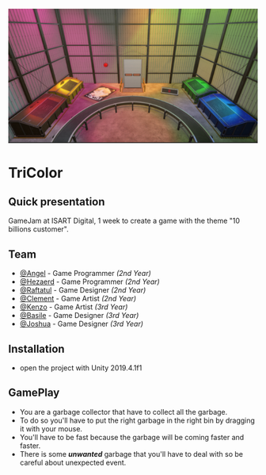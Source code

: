 ![Logo](TriColor.png)


# TriColor

## Quick presentation
GameJam at ISART Digital, 1 week to create a game with the theme "10 billions customer".

## Team

- [@Angel](https://github.com/Angel-2180) - Game Programmer *(2nd Year)*
- [@Hezaerd](https://github.com/Hezaerd) - Game Programmer *(2nd Year)*
- [@Raftatul](https://raftatul.github.io/#Projects) - Game Designer *(2nd Year)*
- [@Clement](https://www.linkedin.com/in/clément-regazzoni-1a7a581bb/) - Game Artist *(2nd Year)*
- [@Kenzo](https://www.linkedin.com/in/kenzo-penet-194a1122a/) - Game Artist *(3rd Year)*
- [@Basile](https://www.linkedin.com/in/basile-strang-9b8470229/) - Game Designer *(3rd Year)*
- [@Joshua](https://www.linkedin.com/in/joshua-grange-96b341208/) - Game Designer *(3rd Year)*

## Installation

- open the project with Unity 2019.4.1f1

## GamePlay
- You are a garbage collector that have to collect all the garbage.
- To do so you'll have to put the right garbage in the right bin by dragging it with your mouse.
- You'll have to be fast because the garbage will be coming faster and faster.
- There is some ***unwanted*** garbage that you'll have to deal with so be careful about unexpected event.


    


